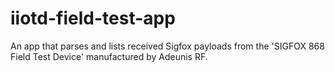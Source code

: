 # iiotd-field-test-app
An app that parses and lists received Sigfox payloads from the 'SIGFOX 868 Field Test Device' manufactured by Adeunis RF.
